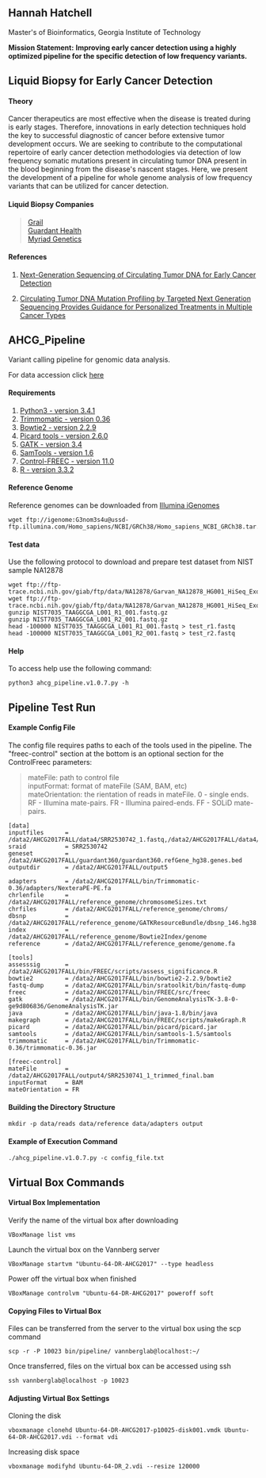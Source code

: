 ## Hannah Hatchell
Master's of Bioinformatics, Georgia Institute of Technology  

**Mission Statement:** __Improving early cancer detection using a highly optimized pipeline for the specific detection of low frequency variants.__

## Liquid Biopsy for Early Cancer Detection  
#### Theory

Cancer therapeutics are most effective when the disease is treated during is early stages. Therefore, innovations in early detection techniques hold the key to successful diagnostic of cancer before extensive tumor development occurs. We are seeking to contribute to the computational repertoire of early cancer detection methodologies via detection of low frequency somatic mutations present in circulating tumor DNA present in the blood beginning from the disease's nascent stages. Here, we present the development of a pipeline for whole genome analysis of low frequency variants that can be utilized for cancer detection. 

#### Liquid Biopsy Companies
> [Grail](https://grail.com/)  
> [Guardant Health](http://www.guardanthealth.com/)  
> [Myriad Genetics](https://myriad.com/)  

#### References
1. [Next-Generation Sequencing of Circulating Tumor DNA for Early Cancer Detection](http://www.sciencedirect.com/science/article/pii/S0092867417301150)  

2. [Circulating Tumor DNA Mutation Profiling by Targeted Next Generation Sequencing Provides Guidance for Personalized Treatments in Multiple Cancer Types](https://www.ncbi.nlm.nih.gov/pmc/articles/PMC5428730/)

## AHCG_Pipeline  
Variant calling pipeline for genomic data analysis.

For data accession click [here](https://www.ncbi.nlm.nih.gov/sra/?term=SRP028580)

#### Requirements

1. [Python3 - version 3.4.1](https://www.python.org/download/releases/3.4.1/)
2. [Trimmomatic - version 0.36](http://www.usadellab.org/cms/uploads/supplementary/Trimmomatic/Trimmomatic-0.36.zip)
3. [Bowtie2 - version 2.2.9](https://sourceforge.net/projects/bowtie-bio/files/bowtie2/2.2.9/)
4. [Picard tools - version 2.6.0](https://github.com/broadinstitute/picard/releases/download/2.6.0/picard.jar)
5. [GATK - version 3.4](https://software.broadinstitute.org/gatk/download/)
6. [SamTools - version 1.6](https://downloads.sourceforge.net/project/samtools/samtools/1.6/samtools-1.6.tar.bz2?r=https%3A%2F%2Fsourceforge.net%2Fprojects%2Fsamtools%2F&ts=1510018121&use_mirror=phoenixnap)
7. [Control-FREEC - version 11.0](https://github.com/BoevaLab/FREEC/archive)
8. [R - version 3.3.2](https://cran.cnr.berkeley.edu/)

#### Reference Genome

Reference genomes can be downloaded from [Illumina iGenomes](http://support.illumina.com/sequencing/sequencing_software/igenome.html)
```{sh}
wget ftp://igenome:G3nom3s4u@ussd-ftp.illumina.com/Homo_sapiens/NCBI/GRCh38/Homo_sapiens_NCBI_GRCh38.tar.gz
```

#### Test data

Use the following protocol to download and prepare test dataset from NIST sample NA12878

```{sh}
wget ftp://ftp-trace.ncbi.nih.gov/giab/ftp/data/NA12878/Garvan_NA12878_HG001_HiSeq_Exome/NIST7035_TAAGGCGA_L001_R1_001.fastq.gz
wget ftp://ftp-trace.ncbi.nih.gov/giab/ftp/data/NA12878/Garvan_NA12878_HG001_HiSeq_Exome/NIST7035_TAAGGCGA_L001_R2_001.fastq.gz
gunzip NIST7035_TAAGGCGA_L001_R1_001.fastq.gz
gunzip NIST7035_TAAGGCGA_L001_R2_001.fastq.gz
head -100000 NIST7035_TAAGGCGA_L001_R1_001.fastq > test_r1.fastq
head -100000 NIST7035_TAAGGCGA_L001_R2_001.fastq > test_r2.fastq
```

#### Help

To access help use the following command:

```{sh}
python3 ahcg_pipeline.v1.0.7.py -h
```

## Pipeline Test Run 

#### Example Config File

The config file requires paths to each of the tools used in the pipeline. The "freec-control" section at the bottom is an optional section for the ControlFreec parameters:
> mateFile: path to control file  
> inputFormat: format of mateFile (SAM, BAM, etc)  
> mateOrientation: the rientation of reads in mateFile. 0 - single ends. RF - Illumina mate-pairs. FR - Illumina paired-ends. FF - SOLiD mate-pairs.  

```{sh}
[data]
inputfiles      = /data2/AHCG2017FALL/data4/SRR2530742_1.fastq,/data2/AHCG2017FALL/data4/SRR2530742_2.fastq
sraid           = SRR2530742
geneset         = /data2/AHCG2017FALL/guardant360/guardant360.refGene_hg38.genes.bed
outputdir       = /data2/AHCG2017FALL/output5

adapters        = /data2/AHCG2017FALL/bin/Trimmomatic-0.36/adapters/NexteraPE-PE.fa
chrlenfile      = /data2/AHCG2017FALL/reference_genome/chromosomeSizes.txt
chrfiles        = /data2/AHCG2017FALL/reference_genome/chroms/
dbsnp           = /data2/AHCG2017FALL/reference_genome/GATKResourceBundle/dbsnp_146.hg38.vcf.gz
index           = /data2/AHCG2017FALL/reference_genome/Bowtie2Index/genome
reference       = /data2/AHCG2017FALL/reference_genome/genome.fa

[tools]
assesssig       = /data2/AHCG2017FALL/bin/FREEC/scripts/assess_significance.R
bowtie2         = /data2/AHCG2017FALL/bin/bowtie2-2.2.9/bowtie2
fastq-dump      = /data2/AHCG2017FALL/bin/sratoolkit/bin/fastq-dump
freec           = /data2/AHCG2017FALL/bin/FREEC/src/freec
gatk            = /data2/AHCG2017FALL/bin/GenomeAnalysisTK-3.8-0-ge9d806836/GenomeAnalysisTK.jar
java            = /data2/AHCG2017FALL/bin/java-1.8/bin/java
makegraph       = /data2/AHCG2017FALL/bin/FREEC/scripts/makeGraph.R
picard          = /data2/AHCG2017FALL/bin/picard/picard.jar
samtools        = /data2/AHCG2017FALL/bin/samtools-1.5/samtools
trimmomatic     = /data2/AHCG2017FALL/bin/Trimmomatic-0.36/trimmomatic-0.36.jar

[freec-control]
mateFile        = /data2/AHCG2017FALL/output4/SRR2530741_1_trimmed_final.bam
inputFormat     = BAM
mateOrientation = FR
```

#### Building the Directory Structure

```{sh}
mkdir -p data/reads data/reference data/adapters output
```
#### Example of Execution Command

```{sh}
./ahcg_pipeline.v1.0.7.py -c config_file.txt
```

## Virtual Box Commands

#### Virtual Box Implementation

Verify the name of the virtual box after downloading

```{sh}
VBoxManage list vms
```

Launch the virtual box on the Vannberg server

```{sh}
VBoxManage startvm "Ubuntu-64-DR-AHCG2017" --type headless
```

Power off the virtual box when finished

```{sh}
VBoxManage controlvm "Ubuntu-64-DR-AHCG2017" poweroff soft
```

#### Copying Files to Virtual Box
Files can be transferred from the server to the virtual box using the scp command

```{sh}
scp -r -P 10023 bin/pipeline/ vannberglab@localhost:~/
```
Once transferred, files on the virtual box can be accessed using ssh

```{sh}
ssh vannberglab@localhost -p 10023
```

#### Adjusting Virtual Box Settings 

Cloning the disk

```{sh}
vboxmanage clonehd Ubuntu-64-DR-AHCG2017-p10025-disk001.vmdk Ubuntu-64-DR-AHCG2017.vdi --format vdi
```

Increasing disk space

```{sh}
vboxmanage modifyhd Ubuntu-64-DR_2.vdi --resize 120000
```

